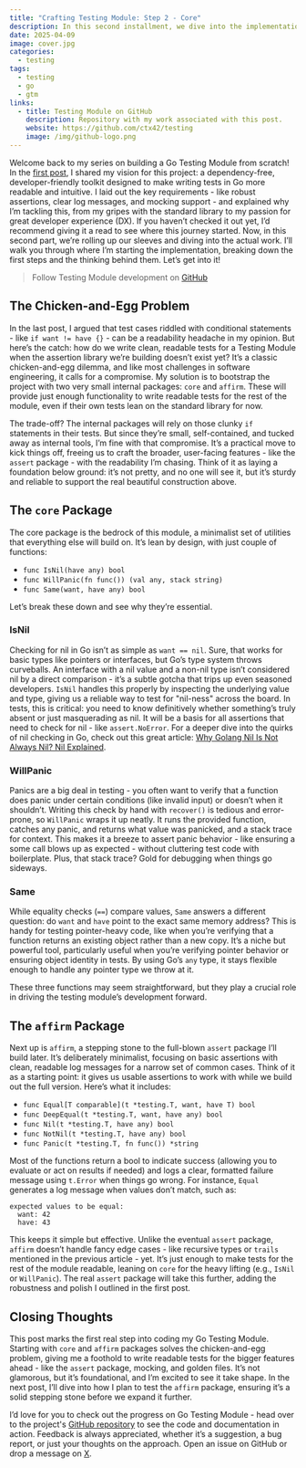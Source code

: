```yaml
---
title: "Crafting Testing Module: Step 2 - Core"
description: In this second installment, we dive into the implementation of my Go Testing Module, starting with the foundational core and affirm packages to bootstrap readable tests for the package itself.
date: 2025-04-09
image: cover.jpg
categories:
  - testing
tags:
  - testing
  - go
  - gtm
links:
  - title: Testing Module on GitHub
    description: Repository with my work associated with this post.
    website: https://github.com/ctx42/testing
    image: /img/github-logo.png
---
```


Welcome back to my series on building a Go Testing Module from scratch! In the [first post](/p/crafting-go-testing-module-step-1-requirements), I shared my vision for this project: a dependency-free, developer-friendly toolkit designed to make writing tests in Go more readable and intuitive. I laid out the key requirements - like robust assertions, clear log messages, and mocking support - and explained why I’m tackling this, from my gripes with the standard library to my passion for great developer experience (DX). If you haven’t checked it out yet, I’d recommend giving it a read to see where this journey started. Now, in this second part, we’re rolling up our sleeves and diving into the actual work. I’ll walk you through where I’m starting the implementation, breaking down the first steps and the thinking behind them. Let’s get into it!

> Follow Testing Module development on [GitHub](https://github.com/ctx42/testing)

<!--more-->

## The Chicken-and-Egg Problem

In the last post, I argued that test cases riddled with conditional statements - like `if want != have {}` - can be a readability headache in my opinion. But here’s the catch: how do we write clean, readable tests for a Testing Module when the assertion library we’re building doesn’t exist yet? It’s a classic chicken-and-egg dilemma, and like most challenges in software engineering, it calls for a compromise. My solution is to bootstrap the project with two very small internal packages: `core` and `affirm`. These will provide just enough functionality to write readable tests for the rest of the module, even if their own tests lean on the standard library for now.

The trade-off? The internal packages will rely on those clunky `if` statements in their tests. But since they’re small, self-contained, and tucked away as internal tools, I’m fine with that compromise. It’s a practical move to kick things off, freeing us to craft the broader, user-facing features - like the `assert` package - with the readability I’m chasing. Think of it as laying a foundation below ground: it’s not pretty, and no one will see it, but it’s sturdy and reliable to support the real beautiful construction above.

## The `core` Package

The core package is the bedrock of this module, a minimalist set of utilities that everything else will build on. It’s lean by design, with just couple of functions:

- `func IsNil(have any) bool`
- `func WillPanic(fn func()) (val any, stack string)`
- `func Same(want, have any) bool`

Let’s break these down and see why they’re essential.

### IsNil
Checking for nil in Go isn’t as simple as `want == nil`. Sure, that works for basic types like pointers or interfaces, but Go’s type system throws curveballs. An interface with a nil value and a non-nil type isn’t considered nil by a direct comparison - it’s a subtle gotcha that trips up even seasoned developers. `IsNil` handles this properly by inspecting the underlying value and type, giving us a reliable way to test for "nil-ness" across the board. In tests, this is critical: you need to know definitively whether something’s truly absent or just masquerading as nil. It will be a basis for all assertions that need to check for nil - like `assert.NoError`. For a deeper dive into the quirks of nil checking in Go, check out this great article:
    [Why Golang Nil Is Not Always Nil? Nil Explained](https://codefibershq.com/blog/golang-why-nil-is-not-always-nil). 

### WillPanic
Panics are a big deal in testing - you often want to verify that a function does panic under certain conditions (like invalid input) or doesn’t when it shouldn’t. Writing this check by hand with `recover()` is tedious and error-prone, so `WillPanic` wraps it up neatly. It runs the provided function, catches any panic, and returns what value was panicked, and a stack trace for context. This makes it a breeze to assert panic behavior - like ensuring a some call blows up as expected - without cluttering test code with boilerplate. Plus, that stack trace? Gold for debugging when things go sideways.

### Same
While equality checks (`==`) compare values, `Same` answers a different question: do `want` and `have` point to the exact same memory address? This is handy for testing pointer-heavy code, like when you’re verifying that a function returns an existing object rather than a new copy. It’s a niche but powerful tool, particularly useful when you’re verifying pointer behavior or ensuring object identity in tests. By using Go’s `any` type, it stays flexible enough to handle any pointer type we throw at it.

These three functions may seem straightforward, but they play a crucial role in driving the testing module’s development forward.

## The `affirm` Package

Next up is `affirm`, a stepping stone to the full-blown `assert` package I’ll build later. It’s deliberately minimalist, focusing on basic assertions with clean, readable log messages for a narrow set of common cases. Think of it as a starting point: it gives us usable assertions to work with while we build out the full version. Here’s what it includes:

- `func Equal[T comparable](t *testing.T, want, have T) bool`
- `func DeepEqual(t *testing.T, want, have any) bool`
- `func Nil(t *testing.T, have any) bool`
- `func NotNil(t *testing.T, have any) bool`
- `func Panic(t *testing.T, fn func()) *string`

Most of the functions return a bool to indicate success (allowing you to evaluate or act on results if needed) and logs a clear, formatted failure message using `t.Error` when things go wrong. For instance, `Equal` generates a log message when values don’t match, such as:

```text
expected values to be equal:
  want: 42
  have: 43
```

This keeps it simple but effective. Unlike the eventual `assert` package, `affirm` doesn’t handle fancy edge cases - like recursive types or `trails` mentioned in the previous article - yet. It’s just enough to make tests for the rest of the module readable, leaning on `core` for the heavy lifting (e.g., `IsNil` or `WillPanic`). The real `assert` package will take this further, adding the robustness and polish I outlined in the first post.

## Closing Thoughts
This post marks the first real step into coding my Go Testing Module. Starting with `core` and `affirm` packages solves the chicken-and-egg problem, giving me a foothold to write readable tests for the bigger features ahead - like the `assert` package, mocking, and golden files. It’s not glamorous, but it’s foundational, and I’m excited to see it take shape. In the next post, I’ll dive into how I plan to test the `affirm` package, ensuring it’s a solid stepping stone before we expand it further.

I’d love for you to check out the progress on Go Testing Module - head over to the project's [GitHub repository](https://github.com/ctx42/testing) to see the code and documentation in action. Feedback is always appreciated, whether it’s a suggestion, a bug report, or just your thoughts on the approach. Open an issue on GitHub or drop a message on [X](https://x.com/context42).
